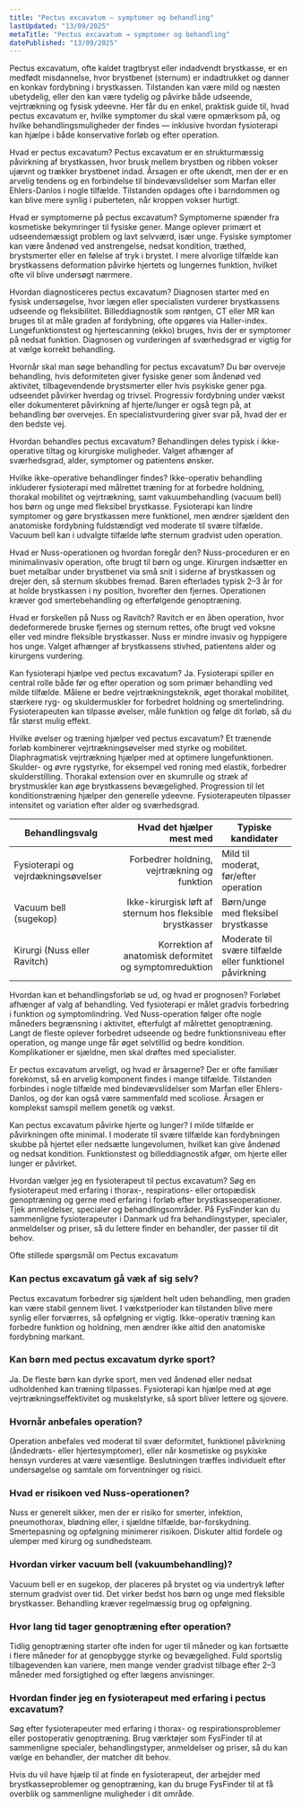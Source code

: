 ```yaml
---
title: "Pectus excavatum – symptomer og behandling"
lastUpdated: "13/09/2025"
metaTitle: "Pectus excavatum → symptomer og behandling"
datePublished: "13/09/2025"
---
```


Pectus excavatum, ofte kaldet tragtbryst eller indadvendt brystkasse, er en medfødt misdannelse, hvor brystbenet (sternum) er indadtrukket og danner en konkav fordybning i brystkassen. Tilstanden kan være mild og næsten ubetydelig, eller den kan være tydelig og påvirke både udseende, vejrtrækning og fysisk ydeevne. Her får du en enkel, praktisk guide til, hvad pectus excavatum er, hvilke symptomer du skal være opmærksom på, og hvilke behandlingsmuligheder der findes — inklusive hvordan fysioterapi kan hjælpe i både konservative forløb og efter operation.

Hvad er pectus excavatum?
Pectus excavatum er en strukturmæssig påvirkning af brystkassen, hvor brusk mellem brystben og ribben vokser ujævnt og trækker brystbenet indad. Årsagen er ofte ukendt, men der er en arvelig tendens og en forbindelse til bindevævslidelser som Marfan eller Ehlers-Danlos i nogle tilfælde. Tilstanden opdages ofte i barndommen og kan blive mere synlig i puberteten, når kroppen vokser hurtigt.

Hvad er symptomerne på pectus excavatum?
Symptomerne spænder fra kosmetiske bekymringer til fysiske gener. Mange oplever primært et udseendemæssigt problem og lavt selvværd, især unge. Fysiske symptomer kan være åndenød ved anstrengelse, nedsat kondition, træthed, brystsmerter eller en følelse af tryk i brystet. I mere alvorlige tilfælde kan brystkassens deformation påvirke hjertets og lungernes funktion, hvilket ofte vil blive undersøgt nærmere.

Hvordan diagnosticeres pectus excavatum?
Diagnosen starter med en fysisk undersøgelse, hvor lægen eller specialisten vurderer brystkassens udseende og fleksibilitet. Billeddiagnostik som røntgen, CT eller MR kan bruges til at måle graden af fordybning, ofte opgøres via Haller-index. Lungefunktionstest og hjertescanning (ekko) bruges, hvis der er symptomer på nedsat funktion. Diagnosen og vurderingen af sværhedsgrad er vigtig for at vælge korrekt behandling.

Hvornår skal man søge behandling for pectus excavatum?
Du bør overveje behandling, hvis deformiteten giver fysiske gener som åndenød ved aktivitet, tilbagevendende brystsmerter eller hvis psykiske gener pga. udseendet påvirker hverdag og trivsel. Progressiv fordybning under vækst eller dokumenteret påvirkning af hjerte/lunger er også tegn på, at behandling bør overvejes. En specialistvurdering giver svar på, hvad der er den bedste vej.

Hvordan behandles pectus excavatum?
Behandlingen deles typisk i ikke-operative tiltag og kirurgiske muligheder. Valget afhænger af sværhedsgrad, alder, symptomer og patientens ønsker.

Hvilke ikke-operative behandlinger findes?
Ikke-operativ behandling inkluderer fysioterapi med målrettet træning for at forbedre holdning, thorakal mobilitet og vejrtrækning, samt vakuumbehandling (vacuum bell) hos børn og unge med fleksibel brystkasse. Fysioterapi kan lindre symptomer og gøre brystkassen mere funktionel, men ændrer sjældent den anatomiske fordybning fuldstændigt ved moderate til svære tilfælde. Vacuum bell kan i udvalgte tilfælde løfte sternum gradvist uden operation.

Hvad er Nuss-operationen og hvordan foregår den?
Nuss-proceduren er en minimalinvasiv operation, ofte brugt til børn og unge. Kirurgen indsætter en buet metalbar under brystbenet via små snit i siderne af brystkassen og drejer den, så sternum skubbes fremad. Baren efterlades typisk 2–3 år for at holde brystkassen i ny position, hvorefter den fjernes. Operationen kræver god smertebehandling og efterfølgende genoptræning.

Hvad er forskellen på Nuss og Ravitch?
Ravitch er en åben operation, hvor dedeformerede bruske fjernes og sternum rettes, ofte brugt ved voksne eller ved mindre fleksible brystkasser. Nuss er mindre invasiv og hyppigere hos unge. Valget afhænger af brystkassens stivhed, patientens alder og kirurgens vurdering.

Kan fysioterapi hjælpe ved pectus excavatum?
Ja. Fysioterapi spiller en central rolle både før og efter operation og som primær behandling ved milde tilfælde. Målene er bedre vejrtrækningsteknik, øget thorakal mobilitet, stærkere ryg- og skuldermuskler for forbedret holdning og smertelindring. Fysioterapeuten kan tilpasse øvelser, måle funktion og følge dit forløb, så du får størst mulig effekt.

Hvilke øvelser og træning hjælper ved pectus excavatum?
Et trænende forløb kombinerer vejrtrækningsøvelser med styrke og mobilitet. Diaphragmatisk vejrtrækning hjælper med at optimere lungefunktionen. Skulder- og øvre rygstyrke, for eksempel ved roning med elastik, forbedrer skulderstilling. Thorakal extension over en skumrulle og stræk af brystmuskler kan øge brystkassens bevægelighed. Progression til let konditionstræning hjælper den generelle ydeevne. Fysioterapeuten tilpasser intensitet og variation efter alder og sværhedsgrad.

| Behandlingsvalg | Hvad det hjælper mest med | Typiske kandidater |
|---|---:|---|
| Fysioterapi og vejrdækningsøvelser | Forbedrer holdning, vejrtrækning og funktion | Mild til moderat, før/efter operation |
| Vacuum bell (sugekop) | Ikke-kirurgisk løft af sternum hos fleksible brystkasser | Børn/unge med fleksibel brystkasse |
| Kirurgi (Nuss eller Ravitch) | Korrektion af anatomisk deformitet og symptomreduktion | Moderate til svære tilfælde eller funktionel påvirkning |

Hvordan kan et behandlingsforløb se ud, og hvad er prognosen?
Forløbet afhænger af valg af behandling. Ved fysioterapi er målet gradvis forbedring i funktion og symptomlindring. Ved Nuss-operation følger ofte nogle måneders begrænsning i aktivitet, efterfulgt af målrettet genoptræning. Langt de fleste oplever forbedret udseende og bedre funktionsniveau efter operation, og mange unge får øget selvtillid og bedre kondition. Komplikationer er sjældne, men skal drøftes med specialister.

Er pectus excavatum arveligt, og hvad er årsagerne?
Der er ofte familiær forekomst, så en arvelig komponent findes i mange tilfælde. Tilstanden forbindes i nogle tilfælde med bindevævslidelser som Marfan eller Ehlers-Danlos, og der kan også være sammenfald med scoliose. Årsagen er komplekst samspil mellem genetik og vækst.

Kan pectus excavatum påvirke hjerte og lunger?
I milde tilfælde er påvirkningen ofte minimal. I moderate til svære tilfælde kan fordybningen skubbe på hjertet eller nedsætte lungevolumen, hvilket kan give åndenød og nedsat kondition. Funktionstest og billeddiagnostik afgør, om hjerte eller lunger er påvirket.

Hvordan vælger jeg en fysioterapeut til pectus excavatum?
Søg en fysioterapeut med erfaring i thorax-, respirations- eller ortopædisk genoptræning og gerne med erfaring i forløb efter brystkasseoperationer. Tjek anmeldelser, specialer og behandlingsområder. På FysFinder kan du sammenligne fysioterapeuter i Danmark ud fra behandlingstyper, specialer, anmeldelser og priser, så du lettere finder en behandler, der passer til dit behov.

Ofte stillede spørgsmål om Pectus excavatum

### Kan pectus excavatum gå væk af sig selv?
Pectus excavatum forbedrer sig sjældent helt uden behandling, men graden kan være stabil gennem livet. I vækstperioder kan tilstanden blive mere synlig eller forværres, så opfølgning er vigtig. Ikke-operativ træning kan forbedre funktion og holdning, men ændrer ikke altid den anatomiske fordybning markant.

### Kan børn med pectus excavatum dyrke sport?
Ja. De fleste børn kan dyrke sport, men ved åndenød eller nedsat udholdenhed kan træning tilpasses. Fysioterapi kan hjælpe med at øge vejrtrækningseffektivitet og muskelstyrke, så sport bliver lettere og sjovere.

### Hvornår anbefales operation?
Operation anbefales ved moderat til svær deformitet, funktionel påvirkning (åndedræts- eller hjertesymptomer), eller når kosmetiske og psykiske hensyn vurderes at være væsentlige. Beslutningen træffes individuelt efter undersøgelse og samtale om forventninger og risici.

### Hvad er risikoen ved Nuss-operationen?
Nuss er generelt sikker, men der er risiko for smerter, infektion, pneumothorax, blødning eller, i sjældne tilfælde, bar-forskydning. Smertepasning og opfølgning minimerer risikoen. Diskuter altid fordele og ulemper med kirurg og sundhedsteam.

### Hvordan virker vacuum bell (vakuumbehandling)?
Vacuum bell er en sugekop, der placeres på brystet og via undertryk løfter sternum gradvist over tid. Det virker bedst hos børn og unge med fleksible brystkasser. Behandling kræver regelmæssig brug og opfølgning.

### Hvor lang tid tager genoptræning efter operation?
Tidlig genoptræning starter ofte inden for uger til måneder og kan fortsætte i flere måneder for at genopbygge styrke og bevægelighed. Fuld sportslig tilbagevenden kan variere, men mange vender gradvist tilbage efter 2–3 måneder med forsigtighed og efter lægens anvisninger.

### Hvordan finder jeg en fysioterapeut med erfaring i pectus excavatum?
Søg efter fysioterapeuter med erfaring i thorax- og respirationsproblemer eller postoperativ genoptræning. Brug værktøjer som FysFinder til at sammenligne specialer, behandlingstyper, anmeldelser og priser, så du kan vælge en behandler, der matcher dit behov.

Hvis du vil have hjælp til at finde en fysioterapeut, der arbejder med brystkasseproblemer og genoptræning, kan du bruge FysFinder til at få overblik og sammenligne muligheder i dit område.